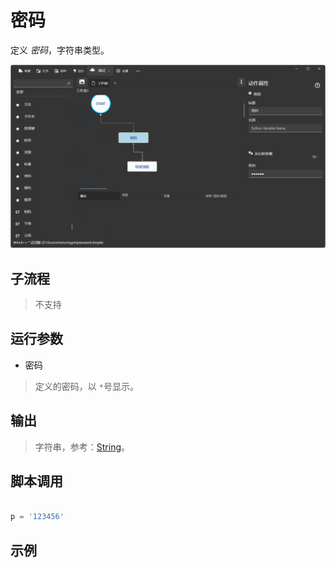 # 密码 
定义 *密码*，字符串类型。

![TypePassword](./images/12.png ':size=90%')

## 子流程
> 不支持


## 运行参数

* 密码
> 定义的密码，以 `*`号显示。

## 输出

> 字符串，参考：[String](./types/String.md)。
    


## 脚本调用

```python

p = '123456'

```

## 示例